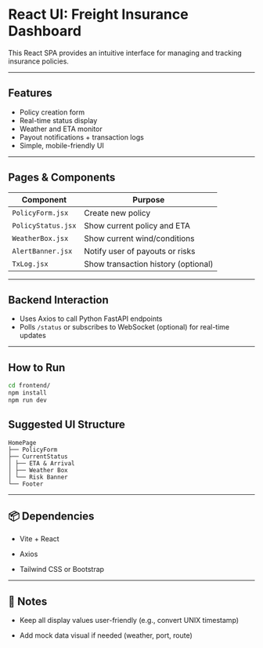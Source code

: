 # React UI: Freight Insurance Dashboard

This React SPA provides an intuitive interface for managing and tracking insurance policies.

---

## Features

- Policy creation form
- Real-time status display
- Weather and ETA monitor
- Payout notifications + transaction logs
- Simple, mobile-friendly UI

---

## Pages & Components

| Component          | Purpose                             |
| ------------------ | ----------------------------------- |
| `PolicyForm.jsx`   | Create new policy                   |
| `PolicyStatus.jsx` | Show current policy and ETA         |
| `WeatherBox.jsx`   | Show current wind/conditions        |
| `AlertBanner.jsx`  | Notify user of payouts or risks     |
| `TxLog.jsx`        | Show transaction history (optional) |

---

## Backend Interaction

- Uses Axios to call Python FastAPI endpoints
- Polls `/status` or subscribes to WebSocket (optional) for real-time updates

---

## How to Run

```bash
cd frontend/
npm install
npm run dev
```

## Suggested UI Structure

```
HomePage
├── PolicyForm 
├── CurrentStatus 
│ ├── ETA & Arrival 
│ ├── Weather Box 
│ └── Risk Banner 
└── Footer
```

---

## 📦 Dependencies

- Vite + React

- Axios

- Tailwind CSS or Bootstrap

---

## 📌 Notes

- Keep all display values user-friendly (e.g., convert UNIX timestamp)

- Add mock data visual if needed (weather, port, route)
